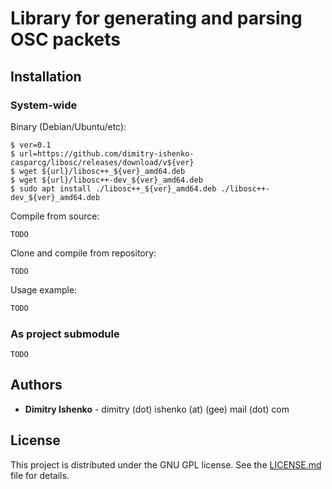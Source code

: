 # Library for generating and parsing OSC packets

## Installation

### System-wide

Binary (Debian/Ubuntu/etc):
```console
$ ver=0.1
$ url=https://github.com/dimitry-ishenko-casparcg/libosc/releases/download/v${ver}
$ wget ${url}/libosc++_${ver}_amd64.deb
$ wget ${url}/libosc++-dev_${ver}_amd64.deb
$ sudo apt install ./libosc++_${ver}_amd64.deb ./libosc++-dev_${ver}_amd64.deb
```

Compile from source:
```console
TODO
```

Clone and compile from repository:
```console
TODO
```

Usage example:

```cpp
TODO
```

### As project submodule

```console
TODO
```

## Authors

* **Dimitry Ishenko** - dimitry (dot) ishenko (at) (gee) mail (dot) com

## License

This project is distributed under the GNU GPL license. See the
[LICENSE.md](LICENSE.md) file for details.
